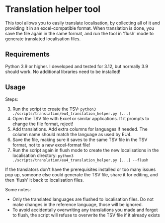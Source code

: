# Translation helper tool

This tool allows you to easily translate localisation, by collecting all of it and providing it in an excel-compatible format.
When translation is done, you save the file again in the same format, 
and run the tool in 'flush' mode to generate translated localisation files.

## Requirements

Python 3.9 or higher. I developed and tested for 3.12, but normally 3.9 should work.
No additional libraries need to be installed!

## Usage

Steps:

3) Run the script to create the TSV: `python3 ./scripts/translation/eu4_translation_helper.py [...]`
2) Open the TSV file with Excel or similar applications. If it prompts to change the file format, reject!
3) Add translations. Add extra columns for languages if needed. The column name should match the language as used by EU4.
4) Save the file, making sure it saves to the same TSV file in the TSV format, not to a new excel-format file!
5) Run the script again in flush mode to create the new localisations in the localisation directory: `python3 ./scripts/translation/eu4_translation_helper.py [...] --flush`

If the translators don't have the prerequisites installed or too many issues pop up, someone else could generate the TSV file, 
share it for editing, and then 'flush' it back to localisation files.

Some notes:
- Only the translated languages are flushed to localisation files. Do not make changes in the reference language, those will be ignored.
- To avoid accidentally overwriting any translations you made and forgot to flush, the script will refuse to overwrite the TSV file if it already exists
